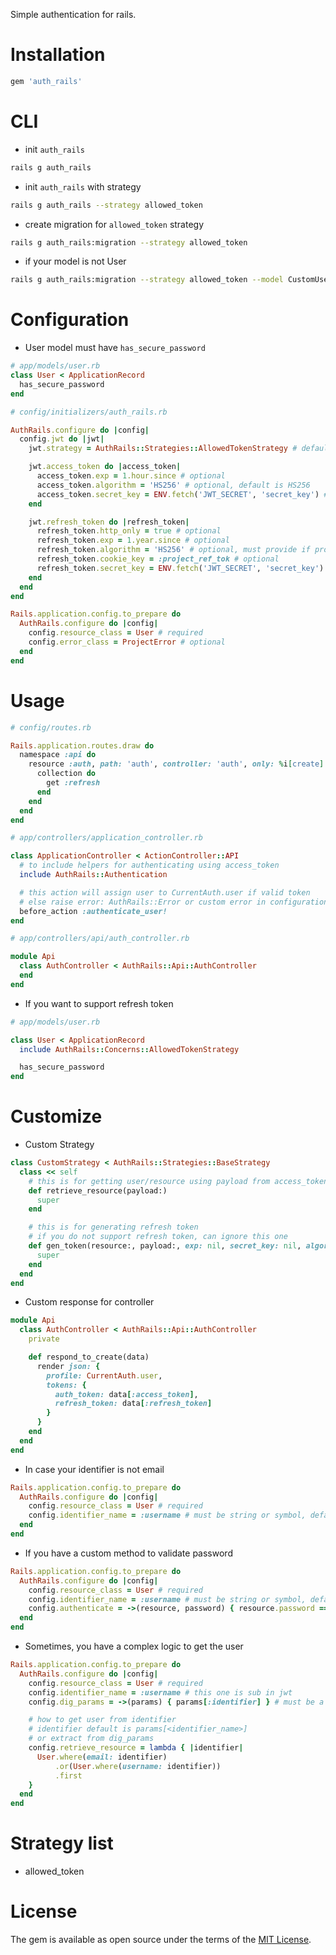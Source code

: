 Simple authentication for rails.

# Installation

```sh
gem 'auth_rails'
```

# CLI

- init `auth_rails`

```sh
rails g auth_rails
```

- init `auth_rails` with strategy

```sh
rails g auth_rails --strategy allowed_token
```

- create migration for `allowed_token` strategy

```sh
rails g auth_rails:migration --strategy allowed_token
```

- if your model is not User

```sh
rails g auth_rails:migration --strategy allowed_token --model CustomUser
```

# Configuration

- User model must have `has_secure_password`

```rb
# app/models/user.rb
class User < ApplicationRecord
  has_secure_password
end
```

```rb
# config/initializers/auth_rails.rb

AuthRails.configure do |config|
  config.jwt do |jwt|
    jwt.strategy = AuthRails::Strategies::AllowedTokenStrategy # default is AuthRails::Strategies::BaseStrategy

    jwt.access_token do |access_token|
      access_token.exp = 1.hour.since # optional
      access_token.algorithm = 'HS256' # optional, default is HS256
      access_token.secret_key = ENV.fetch('JWT_SECRET', 'secret_key') # optional
    end

    jwt.refresh_token do |refresh_token|
      refresh_token.http_only = true # optional
      refresh_token.exp = 1.year.since # optional
      refresh_token.algorithm = 'HS256' # optional, must provide if project supports refresh token
      refresh_token.cookie_key = :project_ref_tok # optional
      refresh_token.secret_key = ENV.fetch('JWT_SECRET', 'secret_key') # optional
    end
  end
end

Rails.application.config.to_prepare do
  AuthRails.configure do |config|
    config.resource_class = User # required
    config.error_class = ProjectError # optional
  end
end
```

# Usage

```rb
# config/routes.rb

Rails.application.routes.draw do
  namespace :api do
    resource :auth, path: 'auth', controller: 'auth', only: %i[create] do
      collection do
        get :refresh
      end
    end
  end
end
```

```rb
# app/controllers/application_controller.rb

class ApplicationController < ActionController::API
  # to include helpers for authenticating using access_token
  include AuthRails::Authentication

  # this action will assign user to CurrentAuth.user if valid token
  # else raise error: AuthRails::Error or custom error in configuration
  before_action :authenticate_user!
end
```

```rb
# app/controllers/api/auth_controller.rb

module Api
  class AuthController < AuthRails::Api::AuthController
  end
end
```

- If you want to support refresh token

```rb
# app/models/user.rb

class User < ApplicationRecord
  include AuthRails::Concerns::AllowedTokenStrategy

  has_secure_password
end
```

# Customize

- Custom Strategy

```rb
class CustomStrategy < AuthRails::Strategies::BaseStrategy
  class << self
    # this is for getting user/resource using payload from access_token
    def retrieve_resource(payload:)
      super
    end

    # this is for generating refresh token
    # if you do not support refresh token, can ignore this one
    def gen_token(resource:, payload:, exp: nil, secret_key: nil, algorithm: nil)
      super
    end
  end
end
```

- Custom response for controller

```rb
module Api
  class AuthController < AuthRails::Api::AuthController
    private

    def respond_to_create(data)
      render json: {
        profile: CurrentAuth.user,
        tokens: {
          auth_token: data[:access_token],
          refresh_token: data[:refresh_token]
        }
      }
    end
  end
end
```

- In case your identifier is not email

```rb
Rails.application.config.to_prepare do
  AuthRails.configure do |config|
    config.resource_class = User # required
    config.identifier_name = :username # must be string or symbol, default is email
  end
end
```

- If you have a custom method to validate password

```rb
Rails.application.config.to_prepare do
  AuthRails.configure do |config|
    config.resource_class = User # required
    config.identifier_name = :username # must be string or symbol, default is email
    config.authenticate = ->(resource, password) { resource.password == password } # must be a proc, validate password
  end
end
```

- Sometimes, you have a complex logic to get the user

```rb
Rails.application.config.to_prepare do
  AuthRails.configure do |config|
    config.resource_class = User # required
    config.identifier_name = :username # this one is sub in jwt
    config.dig_params = ->(params) { params[:identifier] } # must be a proc, how to get identifier from params

    # how to get user from identifier
    # identifier default is params[<identifier_name>]
    # or extract from dig_params
    config.retrieve_resource = lambda { |identifier|
      User.where(email: identifier)
          .or(User.where(username: identifier))
          .first
    }
  end
end
```

# Strategy list

- allowed_token

# License

The gem is available as open source under the terms of the [MIT License](https://opensource.org/licenses/MIT).
